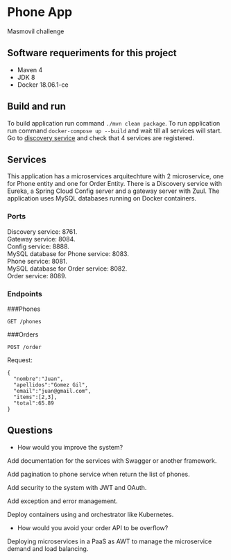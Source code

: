 # Phone App
Masmovil challenge

## Software requeriments for this project

+ Maven 4
+ JDK 8
+ Docker 18.06.1-ce

## Build and run

To build application run command `./mvn clean package`.
To run application run command `docker-compose up --build` and wait till all services will start.
Go to [discovery service](http://localhost:8761/eureka) and check that 4 services 
are registered.

## Services

This application has a microservices arquitechture with 2 microservice, one for Phone entity and one for Order Entity.
There is a Discovery service with Eureka, a Spring Cloud Config server and a gateway server with Zuul.
The application uses MySQL databases running on Docker containers.

### Ports
Discovery service: 8761.  
Gateway service: 8084.  
Config service: 8888.  
MySQL database for Phone service: 8083.  
Phone service: 8081.  
MySQL database for Order service: 8082.  
Order service: 8089.  

### Endpoints
###Phones
```
GET /phones
```
###Orders
```
POST /order
```

Request:

```
{
  "nombre":"Juan",
  "apellidos":"Gomez Gil",
  "email":"juan@gmail.com",
  "items":[2,3],
  "total":65.89
}
```
## Questions
- How would you improve the system?

Add documentation for the services with Swagger or another framework.

Add pagination to phone service when return the list of phones.

Add security to the system with JWT and OAuth.

Add exception and error management.

Deploy containers using and orchestrator like Kubernetes.


- How would you avoid your order API to be overflow?

Deploying microservices in a PaaS as AWT to manage the microservice demand and load balancing.